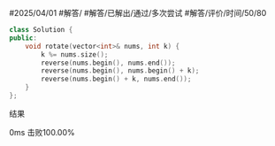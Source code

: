 #2025/04/01 #解答/ #解答/已解出/通过/多次尝试 #解答/评价/时间/50/80 

``` cpp
class Solution {
public:
    void rotate(vector<int>& nums, int k) {
	    k %= nums.size();
	    reverse(nums.begin(), nums.end());
	    reverse(nums.begin(), nums.begin() + k);
	    reverse(nums.begin() + k, nums.end());
    }
};
```

结果

0ms
击败100.00%